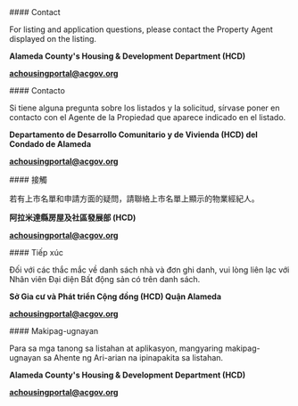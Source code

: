 <RenderIf language="en">
#### Contact

For listing and application questions, please contact the Property Agent displayed on the listing.

**Alameda County's Housing & Development Department (HCD)**

**[achousingportal@acgov.org](mailto:achousingportal@acgov.org)**

</RenderIf>
<RenderIf language="es">
#### Contacto

Si tiene alguna pregunta sobre los listados y la solicitud, sírvase poner en contacto con el Agente de la Propiedad que aparece indicado en el listado.

**Departamento de Desarrollo Comunitario y de Vivienda (HCD) del Condado de Alameda**

**[achousingportal@acgov.org](mailto:achousingportal@acgov.org)**

</RenderIf>
<RenderIf language="zh">
#### 接觸

若有上市名單和申請方面的疑問，請聯絡上市名單上顯示的物業經紀人。

**阿拉米達縣房屋及社區發展部 (HCD)**

**[achousingportal@acgov.org](mailto:achousingportal@acgov.org)**

</RenderIf>
<RenderIf language="vi">
#### Tiếp xúc

Đối với các thắc mắc về danh sách nhà và đơn ghi danh, vui lòng liên lạc với Nhân viên Đại diện Bất động sản có trên danh sách.

**Sở Gia cư và Phát triển Cộng đồng (HCD) Quận Alameda**

**[achousingportal@acgov.org](mailto:achousingportal@acgov.org)**

</RenderIf>
<RenderIf language="tl">
#### Makipag-ugnayan

Para sa mga tanong sa listahan at aplikasyon, mangyaring makipag-ugnayan sa Ahente ng Ari-arian na ipinapakita sa listahan.

**Alameda County's Housing & Development Department (HCD)**

**[achousingportal@acgov.org](mailto:achousingportal@acgov.org)**

</RenderIf>
